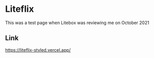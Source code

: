 # Liteflix
This was a test page when Litebox was reviewing me on October 2021

## Link
https://liteflix-styled.vercel.app/
